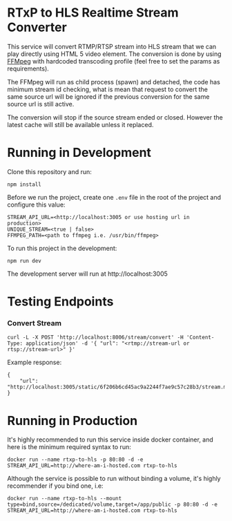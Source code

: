 # RTxP to HLS Realtime Stream Converter

This service will convert RTMP/RTSP stream into HLS stream that we can play directly using HTML 5 video element. The conversion is done by using [FFMpeg](https://ffmpeg.org/) with hardcoded transcoding profile (feel free to set the params as requirements).

The FFMpeg will run as child process (spawn) and detached, the code has minimum stream id checking, what is mean that request to convert the same source url will be ignored if the previous conversion for the same source url is still active.

The conversion will stop if the source stream ended or closed. However the latest cache will still be available unless it replaced.

# Running in Development

Clone this repository and run:

```
npm install
```

Before we run the project, create one `.env` file in the root of the project and configure this value:

```
STREAM_API_URL=<http://localhost:3005 or use hosting url in production>
UNIQUE_STREAM=<true | false>
FFMPEG_PATH=<path to ffmpeg i.e. /usr/bin/ffmpeg>
```

To run this project in the development:

```
npm run dev
```

The development server will run at http://localhost:3005

# Testing Endpoints

### Convert Stream

```
curl -L -X POST 'http://localhost:8006/stream/convert' -H 'Content-Type: application/json' -d '{ "url": "<rtmp://stream-url or rtsp://stream-url>" }'
```

Example response:

```
{
    "url": "http://localhost:3005/static/6f206b6cd45ac9a2244f7ae9c57c28b3/stream.m3u8"
}
```

# Running in Production

It's highly recommended to run this service inside docker container, and here is the minimum required syntax to run:

```
docker run --name rtxp-to-hls -p 80:80 -d -e STREAM_API_URL=http://where-am-i-hosted.com rtxp-to-hls
```

Although the service is possible to run without binding a volume, it's highly recommender if you bind one, i.e:

```
docker run --name rtxp-to-hls --mount type=bind,source=/dedicated/volume,target=/app/public -p 80:80 -d -e STREAM_API_URL=http://where-am-i-hosted.com rtxp-to-hls
```
